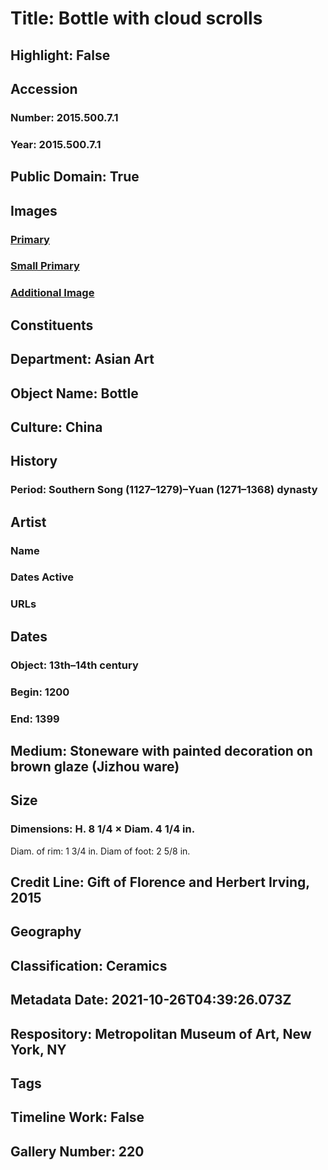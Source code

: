 # Title: Bottle with cloud scrolls
## Highlight: False
## Accession
### Number: 2015.500.7.1
### Year: 2015.500.7.1
## Public Domain: True
## Images
### [Primary](https://images.metmuseum.org/CRDImages/as/original/DP703026.jpg)
### [Small Primary](https://images.metmuseum.org/CRDImages/as/web-large/DP703026.jpg)
### [Additional Image](https://images.metmuseum.org/CRDImages/as/original/DP703027.jpg)
## Constituents
## Department: Asian Art
## Object Name: Bottle
## Culture: China
## History
### Period: Southern Song (1127–1279)–Yuan (1271–1368) dynasty
## Artist
### Name
### Dates Active
### URLs
## Dates
### Object: 13th–14th century
### Begin: 1200
### End: 1399
## Medium: Stoneware with painted decoration on brown glaze (Jizhou ware)
## Size
### Dimensions: H. 8 1/4 × Diam. 4 1/4 in.
Diam. of rim: 1 3/4 in.
Diam of foot: 2 5/8 in.
## Credit Line: Gift of Florence and Herbert Irving, 2015
## Geography
## Classification: Ceramics
## Metadata Date: 2021-10-26T04:39:26.073Z
## Respository: Metropolitan Museum of Art, New York, NY
## Tags
## Timeline Work: False
## Gallery Number: 220